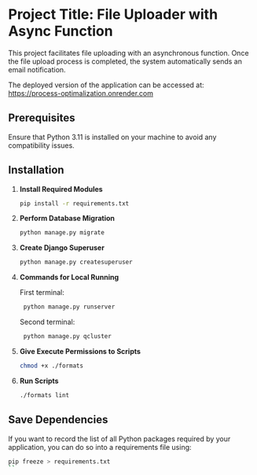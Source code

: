 # Project Title: File Uploader with Async Function

This project facilitates file uploading with an asynchronous function. Once the file upload process is completed, the system automatically sends an email notification. 

The deployed version of the application can be accessed at: https://process-optimalization.onrender.com
## Prerequisites

Ensure that Python 3.11 is installed on your machine to avoid any compatibility issues.

## Installation

1. **Install Required Modules**
    ```bash
    pip install -r requirements.txt
    ```
2. **Perform Database Migration**
    ```bash
    python manage.py migrate
    ```
3. **Create Django Superuser**
   ```bash
   python manage.py createsuperuser
   ```
4. **Commands for Local Running**

   First terminal:
   ```bash
    python manage.py runserver 
   ```
   Second terminal:
   ```bash
    python manage.py qcluster
   ```

1. **Give Execute Permissions to Scripts**
    ```bash
    chmod +x ./formats
    ```
2. **Run Scripts**
    ```bash
    ./formats lint
    ```

## Save Dependencies

If you want to record the list of all Python packages required by your application, you can do so into a requirements file using:
```bash
pip freeze > requirements.txt
``